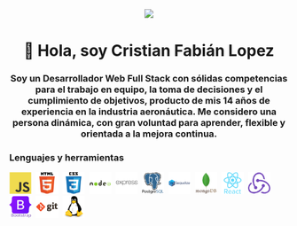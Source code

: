<div id="header" align="center">
    <img src="https://media.giphy.com/media/7J4P7cUur2DlErijp3/giphy.gif" width="200">
    <h1 align="center">👋 Hola, soy Cristian Fabián Lopez</h1>
    <h3 align="center">Soy un Desarrollador Web Full Stack con sólidas competencias para el trabajo en equipo, la toma de decisiones y el cumplimiento de objetivos, producto de mis 14 años de experiencia en la industria aeronáutica. Me considero una persona dinámica, con gran voluntad para aprender, flexible y orientada a la mejora continua.</h3>
</div>
<div align="left">
    <h3>Lenguajes y herramientas</h3>
    <div>
    <img src="https://github.com/devicons/devicon/blob/master/icons/javascript/javascript-original.svg" title="JavaScript" alt="JavaScript" width="40" heigth="40"/>&nbsp;
    <img src="https://github.com/devicons/devicon/blob/master/icons/html5/html5-original-wordmark.svg" title="HTML5" alt="HTML5" width="40" heigth="40"/>&nbsp;
    <img src="https://github.com/devicons/devicon/blob/master/icons/css3/css3-original-wordmark.svg" title="CCS3" alt="CCS3" width="40" heigth="40"/>&nbsp;
    <img src="https://github.com/devicons/devicon/blob/master/icons/nodejs/nodejs-original-wordmark.svg" title="NodeJS" alt="NodeJS" width="40" heigth="40"/>&nbsp;
    <img src="https://github.com/devicons/devicon/blob/master/icons/express/express-original-wordmark.svg" title="express" alt="express" width="40" heigth="40"/>&nbsp;
    <img src="https://github.com/devicons/devicon/blob/master/icons/postgresql/postgresql-original-wordmark.svg" title="PostgreSQL" alt="PostgreSQL" width="40" heigth="40"/>&nbsp;
    <img src="https://github.com/devicons/devicon/blob/master/icons/sequelize/sequelize-original-wordmark.svg" title="Sequelize" alt="Sequelize" width="40" heigth="40"/>&nbsp;
    <img src="https://github.com/devicons/devicon/blob/master/icons/mongodb/mongodb-original-wordmark.svg" title="MongoDB" alt="MongoDB" width="40" heigth="40"/>&nbsp;
    <img src="https://github.com/devicons/devicon/blob/master/icons/react/react-original-wordmark.svg" title="React" alt="React" width="40" heigth="40"/>&nbsp;
    <img src="https://github.com/devicons/devicon/blob/master/icons/redux/redux-original.svg" title="Redux" alt="Redux" width="40" heigth="40"/>&nbsp;
    <img src="https://github.com/devicons/devicon/blob/master/icons/bootstrap/bootstrap-original-wordmark.svg" title="Bootstrap" alt="Bootstrap" width="40" heigth="40"/>&nbsp;
    <img src="https://github.com/devicons/devicon/blob/master/icons/git/git-original-wordmark.svg" title="Git" alt="Git" width="40" heigth="40"/>&nbsp;
    <img src="https://github.com/devicons/devicon/blob/master/icons/linux/linux-original.svg" title="Linux" alt="Linux" width="40" heigth="40"/>&nbsp;

